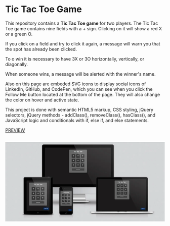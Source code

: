 # Tic Tac Toe Game
This repository contains a **Tic Tac Toe game** for two players.
The Tic Tac Toe game contains nine fields with a + sign. Clicking on it will show a red X or a green O.

If you click on a field and try to click it again, a message will warn you that the spot has already been clicked.

To o win it is necessary to have 3X or 3O horizontally, vertically, or diagonally.

When someone wins, a message will be alerted with the winner's name.

Also on this page are embeded SVG icons to display social icons of LinkedIn, GitHub, and CodePen, which you can see when you click the Follow Me button located at the bottom of the page. They will also change the color on hover and active state.

This project is done with semantic HTML5 markup, CSS styling, jQuery selectors, jQuery methods - addClass(), removeClass(), hasClass(), and JavaScript logic and conditionals with if, else if, and else statements.

[PREVIEW](https://full-stack-web-developer-and-designer.github.io/tictactoe)
##
[![mockup of project Tic Tac Toe Game](/mockup-tictactoe.webp)](https://full-stack-web-developer-and-designer.github.io/tictactoe)